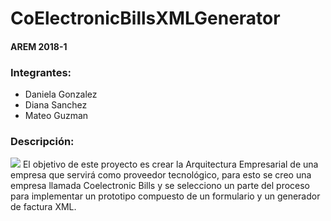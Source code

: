 # CoElectronicBillsXMLGenerator

#### AREM 2018-1

### Integrantes: 

- Daniela Gonzalez
- Diana Sanchez
- Mateo Guzman

### Descripción: 
![](https://github.com/dianaSanchezM/CoElectronicBillsXMLGenerator/blod/master/img/logo.png)
El objetivo de este proyecto es crear la Arquitectura Empresarial de una empresa que servirá como proveedor tecnológico, para esto se creo una empresa llamada Coelectronic Bills y se selecciono un parte del proceso para implementar un prototipo compuesto de un formulario y un generador de factura XML.
